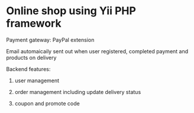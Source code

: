 # Online shop using Yii PHP framework

Payment gateway: PayPal extension

Email automaicaily sent out when user registered, completed payment and products on delivery

Backend features:

1. user management

2. order management including update delivery status

3. coupon and promote code
